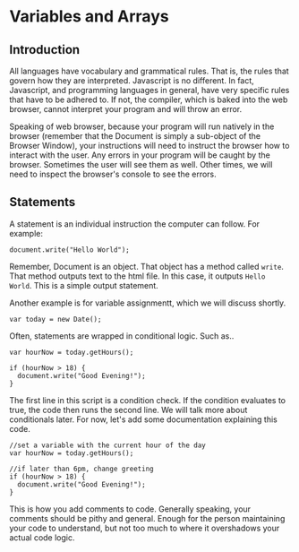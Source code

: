 # Variables and Arrays
## Introduction
All languages have vocabulary and grammatical rules. That is, the rules that govern how they are interpreted. Javascript is no different. In fact, Javascript, and programming languages in general, have very specific rules that have to be adhered to. If not, the compiler, which is baked into the web browser, cannot interpret your program and will throw an error. 

Speaking of web browser, because your program will run natively in the browser (remember that the Document is simply a sub-object of the Browser Window), your instructions will need to instruct the browser how to interact with the user. Any errors in your program will be caught by the browser. Sometimes the user will see them as well. Other times, we will need to inspect the browser's console to see the errors. 

## Statements
A statement is an individual instruction the computer can follow. For example:

`document.write("Hello World");`

Remember, Document is an object. That object has a method called `write`. That method outputs text to the html file. In this case, it outputs `Hello World`. This is a simple output statement.

Another example is for variable assignmentt, which we will discuss shortly.

`var today = new Date();`

Often, statements are wrapped in conditional logic. Such as..

```
var hourNow = today.getHours();

if (hourNow > 18) {
  document.write("Good Evening!");
}
```

The first line in this script is a condition check. If the condition evaluates to true, the code then runs the second line. We will talk more about conditionals later. For now, let's add some documentation explaining this code. 

```
//set a variable with the current hour of the day
var hourNow = today.getHours();

//if later than 6pm, change greeting
if (hourNow > 18) {
  document.write("Good Evening!");
}
```

This is how you add comments to code. Generally speaking, your comments should be pithy and general. Enough for the person maintaining your code to understand, but not too much to where it overshadows your actual code logic. 
